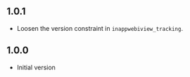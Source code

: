 ## 1.0.1

* Loosen the version constraint in `inappwebiview_tracking`.

## 1.0.0

* Initial version
